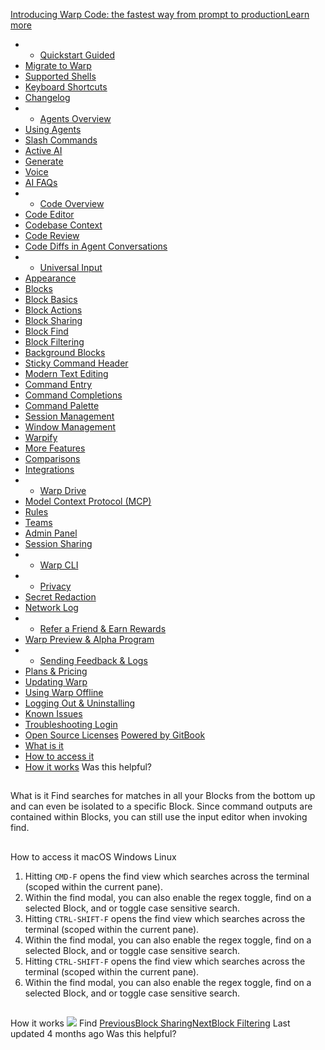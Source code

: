 [Introducing Warp Code: the fastest way from prompt to productionLearn more ](https://www.warp.dev/blog/introducing-warp-code-prompt-to-prod)
 * * [Quickstart Guided](/)
 * [Migrate to Warp](/getting-started/migrate-to-warp)
 * [Supported Shells](/getting-started/supported-shells)
 * [Keyboard Shortcuts](/getting-started/keyboard-shortcuts)
 * [Changelog](/getting-started/changelog)
 * * [Agents Overview](/agents/agents-overview)
 * [Using Agents](/agents/using-agents)
 * [Slash Commands](/agents/slash-commands)
 * [Active AI](/agents/active-ai)
 * [Generate](/agents/generate)
 * [Voice](/agents/voice)
 * [AI FAQs](/agents/ai-faqs)
 * * [Code Overview](/code/code-overview)
 * [Code Editor](/code/code-editor)
 * [Codebase Context](/code/codebase-context)
 * [Code Review](/code/code-review)
 * [Code Diffs in Agent Conversations](/code/reviewing-code)
 * * [Universal Input](/terminal/universal-input)
 * [Appearance](/terminal/appearance)
 * [Blocks](/terminal/blocks)
 * [Block Basics](/terminal/blocks/block-basics)
 * [Block Actions](/terminal/blocks/block-actions)
 * [Block Sharing](/terminal/blocks/block-sharing)
 * [Block Find](/terminal/blocks/find)
 * [Block Filtering](/terminal/blocks/block-filtering)
 * [Background Blocks](/terminal/blocks/background-blocks)
 * [Sticky Command Header](/terminal/blocks/sticky-command-header)
 * [Modern Text Editing](/terminal/editor)
 * [Command Entry](/terminal/entry)
 * [Command Completions](/terminal/command-completions)
 * [Command Palette](/terminal/command-palette)
 * [Session Management](/terminal/sessions)
 * [Window Management](/terminal/windows)
 * [Warpify](/terminal/warpify)
 * [More Features](/terminal/more-features)
 * [Comparisons](/terminal/comparisons)
 * [Integrations](/terminal/integrations-and-plugins)
 * * [Warp Drive](/knowledge-and-collaboration/warp-drive)
 * [Model Context Protocol (MCP)](/knowledge-and-collaboration/mcp)
 * [Rules](/knowledge-and-collaboration/rules)
 * [Teams](/knowledge-and-collaboration/teams)
 * [Admin Panel](/knowledge-and-collaboration/admin-panel)
 * [Session Sharing](/knowledge-and-collaboration/session-sharing)
 * * [Warp CLI](/developers/cli)
 * * [Privacy](/privacy/privacy)
 * [Secret Redaction](/privacy/secret-redaction)
 * [Network Log](/privacy/network-log)
 * * [Refer a Friend & Earn Rewards](/community/refer-a-friend)
 * [Warp Preview & Alpha Program](/community/warp-preview-and-alpha-program)
 * * [Sending Feedback & Logs](/support-and-billing/sending-us-feedback)
 * [Plans & Pricing](/support-and-billing/plans-and-pricing)
 * [Updating Warp](/support-and-billing/updating-warp)
 * [Using Warp Offline](/support-and-billing/using-warp-offline)
 * [Logging Out & Uninstalling](/support-and-billing/uninstalling-warp)
 * [Known Issues](/support-and-billing/known-issues)
 * [Troubleshooting Login](/support-and-billing/troubleshooting-login-issues)
 * [Open Source Licenses](/support-and-billing/licenses)
[Powered by GitBook](https://www.gitbook.com/?utm_source=content&utm_medium=trademark&utm_campaign=-MbqIgTw17KQvq_DQuRr)
 * [What is it](#what-is-it)
 * [How to access it](#how-to-access-it)
 * [How it works](#how-it-works)
Was this helpful?
## 
[](#what-is-it)
What is it
Find searches for matches in all your Blocks from the bottom up and can even be isolated to a specific Block.
Since command outputs are contained within Blocks, you can still use the input editor when invoking find.
## 
[](#how-to-access-it)
How to access it
macOS
Windows
Linux
 1. Hitting `CMD-F` opens the find view which searches across the terminal (scoped within the current pane).
 2. Within the find modal, you can also enable the regex toggle, find on a selected Block, and or toggle case sensitive search.
 1. Hitting `CTRL-SHIFT-F` opens the find view which searches across the terminal (scoped within the current pane).
 2. Within the find modal, you can also enable the regex toggle, find on a selected Block, and or toggle case sensitive search.
 1. Hitting `CTRL-SHIFT-F` opens the find view which searches across the terminal (scoped within the current pane).
 2. Within the find modal, you can also enable the regex toggle, find on a selected Block, and or toggle case sensitive search.
## 
[](#how-it-works)
How it works
![](https://docs.warp.dev/~gitbook/image?url=https%3A%2F%2F2297236823-files.gitbook.io%2F%7E%2Ffiles%2Fv0%2Fb%2Fgitbook-x-prod.appspot.com%2Fo%2Fspaces%252F-MbqIgTw17KQvq_DQuRr%252Fuploads%252Fgit-blob-ae6ed470ebb4a9eb546165e6d92267a8098734a5%252Ffind.gif%3Falt%3Dmedia%26token%3D75702056-0574-4056-bee3-604edda497fc&width=768&dpr=4&quality=100&sign=43961749&sv=2)
Find
[PreviousBlock Sharing](/terminal/blocks/block-sharing)[NextBlock Filtering](/terminal/blocks/block-filtering)
Last updated 4 months ago
Was this helpful?